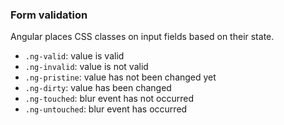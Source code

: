 ### Form validation

Angular places CSS classes on input fields based on their state.

* `.ng-valid`: value is valid
* `.ng-invalid`: value is not valid
* `.ng-pristine`: value has not been changed yet
* `.ng-dirty`: value has been changed
* `.ng-touched`: blur event has not occurred
* `.ng-untouched`: blur event has occurred